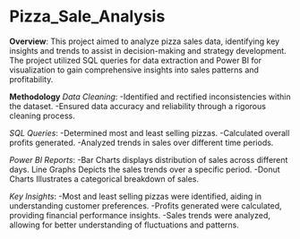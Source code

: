 # Pizza_Sale_Analysis

**Overview**:
This project aimed to analyze pizza sales data, identifying key insights and trends to assist in decision-making and strategy development. The project utilized SQL queries for data extraction and Power BI for visualization to gain comprehensive insights into sales patterns and profitability.

**Methodology**
_Data Cleaning_:
-Identified and rectified inconsistencies within the dataset.
-Ensured data accuracy and reliability through a rigorous cleaning process.

_SQL Queries_:
-Determined most and least selling pizzas.
-Calculated overall profits generated.
-Analyzed trends in sales over different time periods.

_Power BI Reports_:
-Bar Charts displays distribution of sales across different days.
Line Graphs Depicts the sales trends over a specific period.
-Donut Charts Illustrates a categorical breakdown of sales.

_Key Insights_:
-Most and least selling pizzas were identified, aiding in understanding customer preferences.
-Profits generated were calculated, providing financial performance insights.
-Sales trends were analyzed, allowing for better understanding of fluctuations and patterns.
